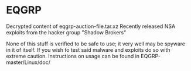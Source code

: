 # EQGRP
Decrypted content of eqgrp-auction-file.tar.xz
Recently released NSA exploits from the hacker group "Shadow Brokers"

None of this stuff is verified to be safe to use; it very well may be spyware in it of itself.
If you wish to test said malware and exploits do so with extreme caution.
Instructions on usage can be found in EQGRP-master/Linux/doc/
